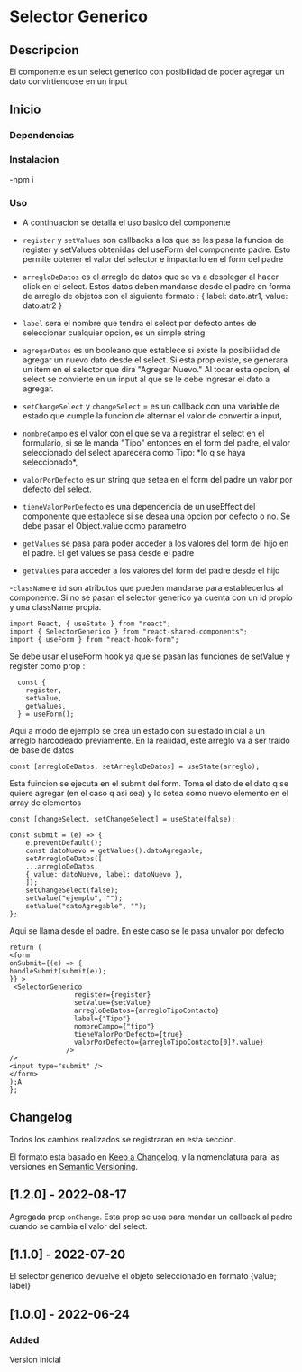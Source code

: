 # Selector Generico

## Descripcion

El componente es un select generico con posibilidad de poder agregar un dato convirtiendose en un input

## Inicio

### Dependencias

### Instalacion

-npm i

### Uso

- A continuacion se detalla el uso basico del componente

- `register` y `setValues` son callbacks a los que se les pasa la funcion de register y setValues obtenidas del useForm del componente padre. Esto permite obtener el valor del selector e impactarlo en el form del padre

- `arregloDeDatos` es el arreglo de datos que se va a desplegar al hacer click en el select. Estos datos deben mandarse desde el padre en forma de arreglo de objetos con el siguiente formato : { label: dato.atr1, value: dato.atr2 }

- `label` sera el nombre que tendra el select por defecto antes de seleccionar cualquier opcion, es un simple string

- `agregarDatos` es un booleano que establece si existe la posibilidad de agregar un nuevo dato desde el select. Si esta prop existe, se generara un item en el selector que dira "Agregar Nuevo." Al tocar esta opcion, el select se convierte en un input al que se le debe ingresar el dato a agregar.

- `setChangeSelect` y `changeSelect` = es un callback con una variable de estado que cumple la funcion de alternar el valor de convertir a input,

- `nombreCampo` es el valor con el que se va a registrar el select en el formulario, si se le manda "Tipo" entonces en el form del padre, el valor seleccionado del select aparecera como Tipo: \*lo q se haya seleccionado\*,

- `valorPorDefecto` es un string que setea en el form del padre un valor por defecto del select.

- `tieneValorPorDefecto` es una dependencia de un useEffect del componente que establece si se desea una opcion por defecto o no. Se debe pasar el Object.value como parametro

- `getValues` se pasa para poder acceder a los valores del form del hijo en el padre. El get values se pasa desde el padre

- `getValues` para acceder a los valores del form del padre desde el hijo

-`className` e `id` son atributos que pueden mandarse para establecerlos al componente. Si no se pasan el selector generico ya cuenta con un id propio y una className propia.

```
import React, { useState } from "react";
import { SelectorGenerico } from "react-shared-components";
import { useForm } from "react-hook-form";
```

Se debe usar el useForm hook ya que se pasan las funciones de setValue y register como prop :

```
  const {
    register,
    setValue,
    getValues,
  } = useForm();
```

Aqui a modo de ejemplo se crea un estado con su estado inicial a un arreglo harcodeado previamente. En la realidad, este arreglo va a ser traido de base de datos

```
const [arregloDeDatos, setArregloDeDatos] = useState(arreglo);
```

Esta fuincion se ejecuta en el submit del form. Toma el dato de el dato q se quiere agregar (en el caso q asi sea) y lo setea como nuevo elemento en el array de elementos

```
const [changeSelect, setChangeSelect] = useState(false);

const submit = (e) => {
    e.preventDefault();
    const datoNuevo = getValues().datoAgregable;
    setArregloDeDatos([
    ...arregloDeDatos,
    { value: datoNuevo, label: datoNuevo },
    ]);
    setChangeSelect(false);
    setValue("ejemplo", "");
    setValue("datoAgregable", "");
};
```

Aqui se llama desde el padre. En este caso se le pasa unvalor por defecto

```
return (
<form
onSubmit={(e) => {
handleSubmit(submit(e));
}} >
 <SelectorGenerico
                register={register}
                setValue={setValue}
                arregloDeDatos={arregloTipoContacto}
                label={"Tipo"}
                nombreCampo={"tipo"}
                tieneValorPorDefecto={true}
                valorPorDefecto={arregloTipoContacto[0]?.value}
              />
/>
<input type="submit" />
</form>
);A
};
```

## Changelog

Todos los cambios realizados se registraran en esta seccion.

El formato esta basado en [Keep a Changelog](https://keepachangelog.com/en/1.0.0/),
y la nomenclatura para las versiones en [Semantic Versioning](https://semver.org/spec/v2.0.0.html).

## [1.2.0] - 2022-08-17

Agregada prop `onChange`. Esta prop se usa para mandar un callback al padre cuando se cambia el valor del select.

## [1.1.0] - 2022-07-20

El selector generico devuelve el objeto seleccionado en formato {value; label}

## [1.0.0] - 2022-06-24

### Added

Version inicial
